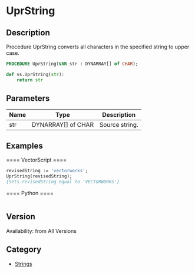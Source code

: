 # UprString

## Description
Procedure UprString converts all characters in the specified string to upper case.

```pascal
PROCEDURE UprString(VAR str : DYNARRAY[] of CHAR);
```

```python
def vs.UprString(str):
    return str
```

## Parameters
|Name|Type|Description|
|---|---|---|
|str|DYNARRAY[] of CHAR|Source string.|

## Examples
==== VectorScript ====
```pascal
revisedString := 'vectorworks';
UprString(revisedString);
{Sets revisedString equal to 'VECTORWORKS'}
```
==== Python ====
```python

```

## Version
Availability: from All Versions

## Category
* [Strings](../Categories/Strings.md)
